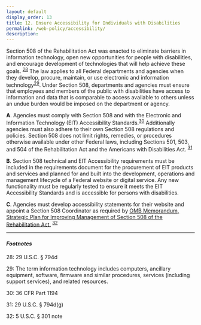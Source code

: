```yaml
---
layout: default
display_order: 13 
title: 12. Ensure Accessibility for Individuals with Disabilities
permalink: /web-policy/accessibility/
description:
---
```

Section 508 of the Rehabilitation Act was enacted to eliminate barriers in information technology, open new opportunities for people with disabilities, and encourage development of technologies that will help achieve these goals. <sup>[28](#myfootnote14)</sup>  The law applies to all Federal departments and agencies when they develop, procure, maintain, or use electronic and information technology<sup>[29](#myfootnote14)</sup>.   Under Section 508, departments and agencies must ensure that employees and members of the public with disabilities have access to information and data that is comparable to access available to others unless an undue burden would be imposed on the department or agency. 
 
**A**.	Agencies must comply with Section 508 and with the Electronic and Information Technology (EIT) Accessibility Standards.<sup>[30](#myfootnote14)</sup>  Additionally agencies must also adhere to their own Section 508 regulations and policies. Section 508 does not limit rights, remedies, or procedures otherwise available under other Federal laws, including Sections 501, 503, and 504 of the Rehabilitation Act and the Americans with Disabilities Act. <sup>[31](#myfootnote12)</sup> 

**B**. Section 508 technical and EIT Accessibility requirements must be included in the requirements document for the procurement of EIT products and services and planned for and built into the development, operations and management lifecycle of a Federal website or digital service. Any new functionality must be regularly tested to ensure it meets the EIT Accessibility Standards and is accessible for persons with disabilities. 

**C**.	Agencies must develop accessibility statements for their website and appoint a Section 508 Coordinator as required by [OMB Memorandum, Strategic Plan for Improving Management of Section 508 of the Rehabilitation Act.](https://www.whitehouse.gov/sites/default/files/omb/procurement/memo/strategic-plan-508-compliance.pdf)  <sup>[32](#myfootnote12)</sup> 

***

#### *Footnotes*
<a name="myfootnote12">28</a>: 29 U.S.C. § 794d 

<a name="myfootnote12">29</a>: The term information technology includes computers, ancillary equipment, software, firmware and similar procedures, services (including support services), and related resources. 

<a name="myfootnote12">30</a>: 36 CFR Part 1194

<a name="myfootnote12">31</a>: 29 U.S.C. § 794d(g)

<a name="myfootnote12">32</a>: 5 U.S.C. § 301 note 
